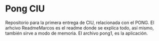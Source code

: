 # Pong CIU
Repositorio para la primera entrega de CIU, relacionada con el PONG. 
El arhcivo ReadmeMarcos es el readme donde se explica todo, así mismo, también sirve a modo de memoria. 
El archivo pong1, es la aplicación.
